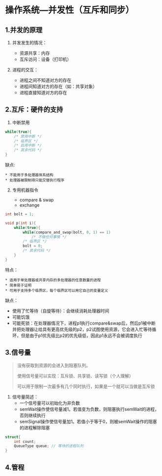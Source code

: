 # 操作系统—并发性（互斥和同步）

> 

## 1.并发的原理

1. 并发发生的情况：
	* 资源共享：内存
	* 互斥访问：设备（打印机）
	
2. 进程的交互：
	* 进程之间不知道对方的存在
	* 进程间知道对方的存在（如：共享对象）
	* 进程直接知道对方的存在
	
## 2.互斥：硬件的支持

1. 中断禁用
```c
while(true){
	/* 禁用中断 */
	/* 临界区 */
	/* 启用中断 */
	/* 其余代码 */
}
```

缺点:

	* 不能用于多处理器体系结构
	* 处理器被限制得只能交替执行程序



2. 专用机器指令

   * compare & swap
   * exchange

```c
int bolt = 1;

void p(int i){
	while(true){
        while(compare_and_swap(bolt, 0, 1) == 1)
            /* 不做任何事情 */
        /* 临界区 */
        bolt = 0;
        /* 其余代码 */
    }
}
```

特点：

	* 适用于单处理器或共享内存的多处理器的任意数量的进程
	* 简单易于证明
	* 可用于支持多个临界区，每个临界区可以用它自己的变量定义

缺点：

* 使用了忙等待（自旋等待）：会继续消耗处理器时间
* 可能饥饿
* 可能死锁：在处理器情况下，进程p1执行compare&swap后，然后p1被中断并把处理器让给具有更高优先级的p2，p2试图使用资源，它会进入忙等待循环，但是由于p1优先级比p2的优先级低，因此p1永远不会被调度执行

## 3.信号量

> 没有获取到资源的会进入到阻塞队列。
>
> 使用信号量可以实现：互斥锁、共享锁、读写锁（个人理解）
>
> 可以用于限制一次最多有几个同时执行，如果是一个就可以当做是互斥锁

1. 信号量简述：
   * 一个信号量可以初始化为非负数
   * semWait操作使信号量减1。若值变为负数，则阻塞执行semWait的进程，否则继续执行
   * semSignal操作使信号量加1。若值小于等于0，则被semWait操作的阻塞的进程解除阻塞

```c
struct{
	int count;
    QueueType queue; // 等待的进程队列
}
```

## 4.管程

